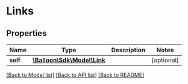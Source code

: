 # Links

## Properties
Name | Type | Description | Notes
------------ | ------------- | ------------- | -------------
**self** | [**\Balloon\Sdk\Model\Link**](Link.md) |  | [optional] 

[[Back to Model list]](../README.md#documentation-for-models) [[Back to API list]](../README.md#documentation-for-api-endpoints) [[Back to README]](../README.md)


